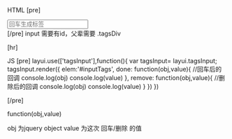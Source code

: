 HTML
[pre]
<div class="tagsDiv">
    <input type="text" id="inputTags" placeholder="回车生成标签" >
  </div>
[/pre]
input 需要有id，父辈需要 .tagsDiv  

[hr]

JS
[pre]
layui.use(['tagsInput'],function(){
    var tagsInput= layui.tagsInput;
    tagsInput.render({
      elem:'#inputTags',
      done: function(obj,value){ //回车后的回调
        console.log(obj)
        console.log(value)
      },
      remove: function(obj,value){ //删除后的回调
        console.log(obj)
        console.log(value)
      }
    })
  })

[/pre]

function(obj,value)

obj 为jquery object
value 为这次 回车/删除 的值
